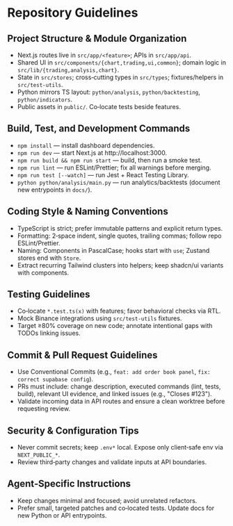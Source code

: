 # Repository Guidelines

## Project Structure & Module Organization
- Next.js routes live in `src/app/<feature>`; APIs in `src/app/api`.
- Shared UI in `src/components/{chart,trading,ui,common}`; domain logic in `src/lib/{trading,analysis,chart}`.
- State in `src/stores`; cross‑cutting types in `src/types`; fixtures/helpers in `src/test-utils`.
- Python mirrors TS layout: `python/analysis`, `python/backtesting`, `python/indicators`.
- Public assets in `public/`. Co‑locate tests beside features.

## Build, Test, and Development Commands
- `npm install` — install dashboard dependencies.
- `npm run dev` — start Next.js at http://localhost:3000.
- `npm run build && npm run start` — build, then run a smoke test.
- `npm run lint` — run ESLint/Prettier; fix all warnings before merging.
- `npm run test [--watch]` — run Jest + React Testing Library.
- `python python/analysis/main.py` — run analytics/backtests (document new entrypoints in `docs/`).

## Coding Style & Naming Conventions
- TypeScript is strict; prefer immutable patterns and explicit return types.
- Formatting: 2‑space indent, single quotes, trailing commas; follow repo ESLint/Prettier.
- Naming: Components in PascalCase; hooks start with `use`; Zustand stores end with `Store`.
- Extract recurring Tailwind clusters into helpers; keep shadcn/ui variants with components.

## Testing Guidelines
- Co‑locate `*.test.ts(x)` with features; favor behavioral checks via RTL.
- Mock Binance integrations using `src/test-utils` fixtures.
- Target ≥80% coverage on new code; annotate intentional gaps with TODOs linking issues.

## Commit & Pull Request Guidelines
- Use Conventional Commits (e.g., `feat: add order book panel`, `fix: correct supabase config`).
- PRs must include: change description, executed commands (lint, tests, build), relevant UI evidence, and linked issues (e.g., "Closes #123").
- Validate incoming data in API routes and ensure a clean worktree before requesting review.

## Security & Configuration Tips
- Never commit secrets; keep `.env*` local. Expose only client‑safe env via `NEXT_PUBLIC_*`.
- Review third‑party changes and validate inputs at API boundaries.

## Agent‑Specific Instructions
- Keep changes minimal and focused; avoid unrelated refactors.
- Prefer small, targeted patches and co‑located tests. Update docs for new Python or API entrypoints.

